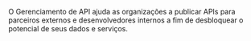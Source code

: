 O Gerenciamento de API ajuda as organizações a publicar APIs para parceiros externos e desenvolvedores internos a fim de desbloquear o potencial de seus dados e serviços.
